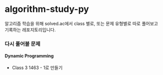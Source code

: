 # algorithm-study-py

알고리즘 학습을 위해 solved.ac에서 class 별로, 또는 문제 유형별로 따로 풀어보고 기록하는 레포지토리입니다.

### 다시 풀어볼 문제

#### Dynamic Programming

- Class 3 1463 - 1로 만들기